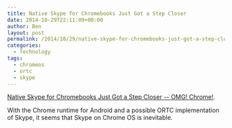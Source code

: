 ```yaml
---
title: Native Skype for Chromebooks Just Got a Step Closer
date: 2014-10-29T22:11:09+00:00
author: Ben
layout: post
permalink: /2014/10/29/native-skype-for-chromebooks-just-got-a-step-closer/
categories:
  - Technology
tags:
  - chromeos
  - ortc
  - skype
---
```

[Native Skype for Chromebooks Just Got a Step Closer -- OMG! Chrome!](http://www.omgchrome.com/skype-chromebooks-just-got-step-closer/).

With the Chrome runtime for Android and a possible ORTC implementation of Skype, it seems that Skype on Chrome OS is inevitable.